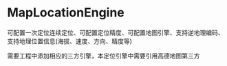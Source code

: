 # MapLocationEngine
可配置一次定位连续定位、可配置定位精度、可配置地图引擎、支持逆地理编码、支持地理位置信息(海拔、速度、方向、精度等)

需要工程中添加相应的三方引擎，本定位引擎中需要引用高德地图第三方
